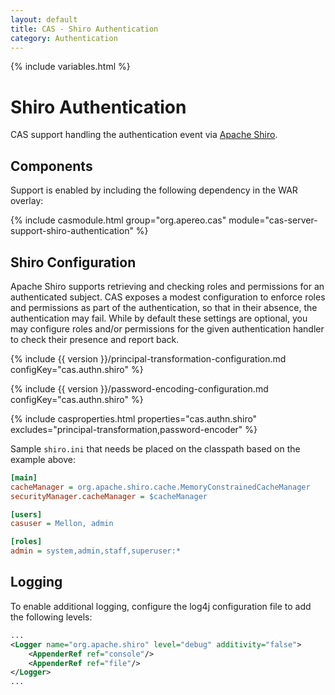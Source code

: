 ```yaml
---
layout: default
title: CAS - Shiro Authentication
category: Authentication
---
```

{% include variables.html %}

# Shiro Authentication

CAS support handling the authentication event via [Apache Shiro](http://shiro.apache.org/).

## Components

Support is enabled by including the following dependency in the WAR overlay:

{% include casmodule.html group="org.apereo.cas" module="cas-server-support-shiro-authentication" %}

## Shiro Configuration

Apache Shiro supports retrieving and checking roles and permissions for an authenticated
subject. CAS exposes a modest configuration to enforce roles and permissions as part
of the authentication, so that in their absence, the authentication may fail.
While by default these settings are optional, you may configure roles and/or permissions
for the given authentication handler to check their presence and report back.

{% include {{ version }}/principal-transformation-configuration.md configKey="cas.authn.shiro" %}

{% include {{ version }}/password-encoding-configuration.md configKey="cas.authn.shiro" %}

{% include casproperties.html properties="cas.authn.shiro" excludes="principal-transformation,password-encoder" %}

Sample `shiro.ini` that needs be placed on the classpath based on the example above:

```ini
[main]
cacheManager = org.apache.shiro.cache.MemoryConstrainedCacheManager
securityManager.cacheManager = $cacheManager

[users]
casuser = Mellon, admin

[roles]
admin = system,admin,staff,superuser:*
```

## Logging

To enable additional logging, configure the log4j configuration file to add the following levels:

```xml
...
<Logger name="org.apache.shiro" level="debug" additivity="false">
    <AppenderRef ref="console"/>
    <AppenderRef ref="file"/>
</Logger>
...
```
